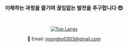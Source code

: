 <div align="center">
  <h3>이해하는 과정을 즐기며 끊임없는 발전을 추구합니다 😎</h1> 
</div>

<div align="center"> 
  <br />
  
[![Top Langs](https://github-readme-stats.vercel.app/api/top-langs/?username=Yongho5580&theme=dark&layout=compact&hide_title=true)](https://github.com/Yongho5580)
  
</div>

<div align="center">
  
📩 Email: nyongho0303@gmail.com   
  
</div>
